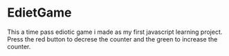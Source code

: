 # EdietGame

This a time pass ediotic game i made as my first javascript learning project.
Press the red button to decrese the counter and the green to increase the counter.
